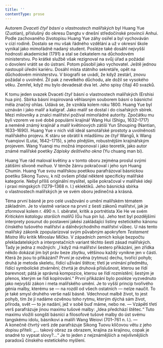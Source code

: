```yaml
---
title: ''
contentType: prose
---
```


<section>

Autorem _Dvaceti_ _čtyř_ _básní_ _o_ _vlastnostech_ _malířských_ byl Huang Yue (Zuotian), příslušný do okresu Dangtu v dnešní středočínské provincii Anhui. Podle zachovaného životopisu Huang Yue záhy osiřel a byl vychováván v cizí rodině. Dostalo se mu však řádného vzdělání a už v okresní škole vynikal jako mimořádně nadaný student. Posléze také dosáhl nejvyšší hodnosti akademické (1791) a stal se čekatelem na důchodovém ministerstvu. Po krátké službě však rezignoval na svůj úřad a požádal o dovolení vrátit se do ústraní. Potom působil jako vychovatel. Ještě jednou nastoupil úřední kariéru. Dosáhl místa státního sekretáře, opět na důchodovém ministerstvu. V biografii se uvádí, že když zestárl, znovu požádal o uvolnění. Žil pak z nevelkého důchodu, ale dožil se vysokého věku. Zemřel, když mu bylo devadesát dva let. Jeho spisy čítají 40 svazků.

K tomu jeden svazek Dvaceti čtyř básní o vlastnostech malířských (Ershisi hua pin). Sbírka básní inspirovaná věhlasným souborem básní o básnictví měla značný ohlas. Udává se, že vznikla kolem roku 1800. Huang Yue byl uznáván i jako malíř a kaligraf. Jako malíř se dostal i do císařských sbírek. Mezi milovníky a znalci malířství požíval mimořádné autority. Zpočátku mu byli vzorem ve své době populární krajinář Wang Hui (Shigu, 1632–1717) a neméně známý krajinář a malíř květinových zátiší Yun Shouping (Nantian, 1633–1690). Huang Yue v nich vidí ideál samotářské prostoty a uvolněnosti malířského projevu. K stáru se obrátil k mladšímu ze čtyř Wangů, k Wang Yuanqiovi (Lutai, 1642–1715), s jeho plnějším, robustnějším krajinářským projevem. Wang Yuanqi mu možná imponoval i jako teoretik, jako autor známé malířské poetiky _Zápisky_ _deštivého_ _okna_ (Yu chuang man bi).

Huang Yue rád maloval květiny a v tomto oboru zejména proslul svými zátišími slivoně _meihua_. V témže žánru pokračoval i jeho syn Huang Chumin. Huang Yue svou malířskou poetikou parafrázoval básnickou poetiku Sikong Tuovu, k níž ovšem přidal některé specificky malířské kategorie. Nebyl příliš originální myslitel, spíše pokračoval v malířské ideji i praxi mingských (1279–1368 n. l.) eklektiků. Jeho básnická sbírka o vlastnostech malířských je ve svém oboru jedinečná a krásná.

Téma první básně je pro celé uvažování o umění malířském tématem základním. Je to vlastně variace na první z šesti zákonů malířství, jak je zformoval kolem r. 490 n. l. sběratel, kritik a portrétista Xie He ve svém _Kritickém_ _katalogu_ _starších_ _malířů_ (Gu hua pin lu). Jeho text byl pozdějšími interprety posunut do postavení jakési zakládající listiny estetického kánonu čínského tušového malířství a dálněvýchodního malířství vůbec. U nás tento malířský zákoník zpopularizoval svým půvabným apokryfem _Testament_ _Mistra_ _Wu_ kritik Miroslav Míčko. V západních zemích koluje bezpočtu překladatelských a interpretačních variant těchto šesti zásad malířských. Tady je jedna z možných: „I když má malířství šestero přikázání, jen zřídka někdo dokázal jim být práv beze zbytku, většinou každý vynikne jen v části. Která že jsou to přikázání? První je ozvěna (rytmus) dechu, tvořící pohyb; druhá je metoda skeletu, řídící užívání štětce; třetí je vnímání předmětu, řídící symbolické ztvárnění; čtvrtá je druhová příslušnost, kterou se řídí barevnost; pátá je správná kompozice, kterou se řídí rozmístění; šestým je přenos, kterým se řídí kopírování.“ První přikázání bylo posléze vyzvednuto jako nejvyšší zákon i meta malířského umění. Je to vyšší princip tvořivého génia malby, kterému se — na rozdíl od všech ostatních — nelze naučit. To je také smysl druhého verše naší básně. Vdechnout malbě život, to jest pohyb, tím že ji nadáme ozvěnou toho rytmu, kterým dýchá sám život, příroda, svět — to je nadání, jež v sobě buď máme, nebo ne. — Vzápětí třetí verš parafrázuje jinou maximu tušové malby: „Idea předchází štětec.“ Tuto maximu vložili songští básníci a filosofové tušové malby do úst svému tangskému idolu, básníkovi a malíři Wang Weiovi (701–761 n. l.). — A konečně čtvrtý verš zde parafrázuje Sikong Tuovu klíčovou větu z jeho dopisu příteli: „… takový obraz za obrazem, krajina za krajinou, copak je snadné to vypsat slovy?…“ Je to jeden z nejznámějších a nejvlivnějších paradoxů čínského estetického myšlení.

</section>

